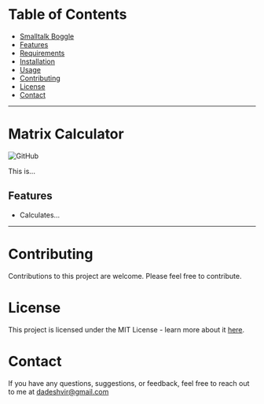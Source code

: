 # Table of Contents
- [Smalltalk Boggle](#smalltalk-boggle)
- [Features](#features)
- [Requirements](#requirements)
- [Installation](#installation)
- [Usage](#usage)
- [Contributing](#contributing)
- [License](#license)
- [Contact](#contact)

------------------------------

# Matrix Calculator
![GitHub](https://img.shields.io/github/license/adedhi/smalltalk-boggle)

This is...

## Features
- Calculates...

------------------------------

# Contributing
Contributions to this project are welcome. Please feel free to contribute.

# License
This project is licensed under the MIT License - learn more about it [here](LICENSE).

# Contact
If you have any questions, suggestions, or feedback, feel free to reach out to me at dadeshvir@gmail.com

